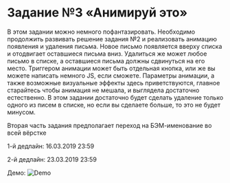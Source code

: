 # Задание №3 «Анимируй это»

В этом задании можно немного пофантазировать. Необходимо продолжить развивать решение задания №2 и реализовать анимацию появления и удаления письма. Новое письмо появляется вверху списка и отодвигает оставшиеся письма вниз. Удалиться же может любое письмо в списке, а оставшиеся письма должны сдвинуться на его место. Триггером анимации может быть отдельная кнопка, или же вы можете написать немного JS, если сможете. Параметры анимации, а также возможные визуальные эффекты здесь приветствуются, главное старайтесь чтобы анимация не мешала, и выглядела достаточно естественно. В этом задании достаточно будет сделать удаление только одного из писем в списке, но если вы сделаете больше, то это не будет минусом.

Вторая часть задания предполагает переход на БЭМ-именование во всей вёрстке

1-й дедлайн: 16.03.2019 23:59

2-й дедлайн: 23.03.2019 23:59

Демо:
![Demo](https://github.com/YuryBandarchuk16/task3/blob/master/demo/demo_best.gif)
